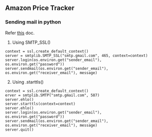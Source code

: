 ## Amazon Price Tracker

### Sending mail in python

Refer [this](https://realpython.com/python-send-email/) doc.

1. Using SMTP_SSL()
```
context = ssl.create_default_context()
server = smtplib.SMTP_SSL("smtp.gmail.com", 465, context=context)
server.login(os.environ.get("sender_email"), os.environ.get("password"))
server.sendmail(os.environ.get("sender_email"), os.environ.get("receiver_email"), message)
```

2. Using .starttls()
```
context = ssl.create_default_context()
erver = smtplib.SMTP("smtp.gmail.com", 587)
server.ehlo()
server.starttls(context=context)
server.ehlo()
server.login(os.environ.get("sender_email"), os.environ.get("password"))
server.sendmail(os.environ.get("sender_email"), os.environ.get("receiver_email"), message)
server.quit()
```